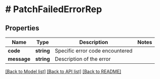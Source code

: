 # # PatchFailedErrorRep

## Properties

Name | Type | Description | Notes
------------ | ------------- | ------------- | -------------
**code** | **string** | Specific error code encountered |
**message** | **string** | Description of the error |

[[Back to Model list]](../../README.md#models) [[Back to API list]](../../README.md#endpoints) [[Back to README]](../../README.md)
